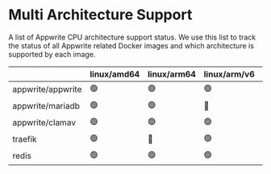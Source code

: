 # Multi Architecture Support

A list of Appwrite CPU architecture support status. We use this list to track the status of all Appwrite related Docker images and which architecture is supported by each image.

|  | linux/amd64 | linux/arm64 | linux/arm/v6 | linux/arm/v7 | linux/arm64/v8 | linux/ppc64le | linux/s390x |
|---|---|---|---|---|---|---|---|
| appwrite/appwrite | 🟢 | 🟢 | 🟢 | 🟢 | 🟢 | 🟢 | 🟢 |
| appwrite/mariadb | 🟢 | 🟢 | 🔴 | 🔴 | 🔴 | 🟢 | 🔴 |
| appwrite/clamav | 🟢 | 🟢 | 🟢 | 🟢 | 🔴 | 🟢 | 🟢 |
| traefik | 🟢 | 🔴 | 🟢 | 🔴 | 🟢 | 🔴 | 🔴 |
| redis | 🟢 | 🟢 | 🟢 | 🟢 | 🟢 | 🟢 | 🟢 |
